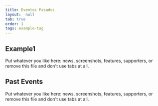 ```yaml
---
title: Eventos Pasados
layout:  null
tab: true
order: 1
tags: example-tag
---
```


## Example1

Put whatever you like here: news, screenshots, features, supporters, or remove this file and don't use tabs at all.


## Past Events

Put whatever you like here: news, screenshots, features, supporters, or remove this file and don't use tabs at all.
